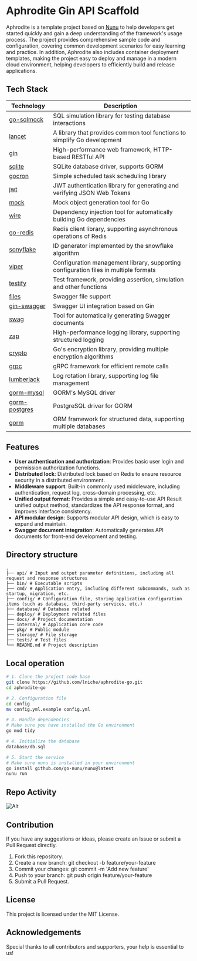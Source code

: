 # Aphrodite Gin API Scaffold

Aphrodite is a template project based on [Nunu](https://github.com/go-nunu/nunu) to help developers get started quickly and gain a deep understanding of the framework's usage process. The project provides comprehensive sample code and configuration, covering common development scenarios for easy learning and practice. In addition, Aphrodite also includes container deployment templates, making the project easy to deploy and manage in a modern cloud environment, helping developers to efficiently build and release applications.

## Tech Stack

| Technology                                             | Description                                                                          |
| ------------------------------------------------------ | ------------------------------------------------------------------------------------ |
| [go-sqlmock](https://github.com/DATA-DOG/go-sqlmock)   | SQL simulation library for testing database interactions                             |
| [lancet](https://github.com/duke-git/lancet/v2)        | A library that provides common tool functions to simplify Go development             |
| [gin](https://github.com/gin-gonic/gin)                | High-performance web framework, HTTP-based RESTful API                               |
| [sqlite](https://github.com/glebarez/sqlite)           | SQLite database driver, supports GORM                                                |
| [gocron](https://github.com/go-co-op/gocron)           | Simple scheduled task scheduling library                                             |
| [jwt](https://github.com/golang-jwt/jwt/v5)            | JWT authentication library for generating and verifying JSON Web Tokens              |
| [mock](https://github.com/golang/mock)                 | Mock object generation tool for Go                                                   |
| [wire](https://github.com/google/wire)                 | Dependency injection tool for automatically building Go dependencies                 |
| [go-redis](https://github.com/redis/go-redis/v9)       | Redis client library, supporting asynchronous operations of Redis                    |
| [sonyflake](https://github.com/sony/sonyflake)         | ID generator implemented by the snowflake algorithm                                  |
| [viper](https://github.com/spf13/viper)                | Configuration management library, supporting configuration files in multiple formats |
| [testify](https://github.com/stretchr/testify)         | Test framework, providing assertion, simulation and other functions                  |
| [files](https://github.com/swaggo/files)               | Swagger file support                                                                 |
| [gin-swagger](https://github.com/swaggo/gin-swagger)   | Swagger UI integration based on Gin                                                  |
| [swag](https://github.com/swaggo/swag)                 | Tool for automatically generating Swagger documents                                  |
| [zap](https://github.com/uber-go/zap)                  | High-performance logging library, supporting structured logging                      |
| [crypto](https://golang.org/x/crypto)                  | Go's encryption library, providing multiple encryption algorithms                    |
| [grpc](https://google.golang.org/grpc)                 | gRPC framework for efficient remote calls                                            |
| [lumberjack](https://gopkg.in/natefinch/lumberjack.v2) | Log rotation library, supporting log file management                                 |
| [gorm-mysql](https://gorm.io/driver/mysql)             | GORM's MySQL driver                                                                  |
| [gorm-postgres](https://gorm.io/driver/postgres)       | PostgreSQL driver for GORM                                                           |
| [gorm](https://gorm.io/gorm)                           | ORM framework for structured data, supporting multiple databases                     |

## Features

- **User authentication and authorization**: Provides basic user login and permission authorization functions.
- **Distributed lock**: Distributed lock based on Redis to ensure resource security in a distributed environment.
- **Middleware support**: Built-in commonly used middleware, including authentication, request log, cross-domain processing, etc.
- **Unified output format**: Provides a simple and easy-to-use API Result unified output method, standardizes the API response format, and improves interface consistency.
- **API modular design**: Supports modular API design, which is easy to expand and maintain.
- **Swagger document integration**: Automatically generates API documents for front-end development and testing.

## Directory structure

```
.
├── api/ # Input and output parameter definitions, including all request and response structures
├── bin/ # Executable scripts
├── cmd/ # Application entry, including different subcommands, such as startup, migration, etc.
├── config/ # Configuration file, storing application configuration items (such as database, third-party services, etc.)
├── database/ # Database related
├── deploy/ # Deployment related files
├── docs/ # Project documentation
├── internal/ # Application core code
├── pkg/ # Public module
├── storage/ # File storage
├── tests/ # Test files
└── README.md # Project description
```

## Local operation

```bash
# 1. Clone the project code base
git clone https://github.com/lniche/aphrodite-go.git
cd aphrodite-go

# 2. Configuration file
cd config
mv config.yml.example config.yml

# 3. Handle dependencies
# Make sure you have installed the Go environment
go mod tidy

# 4. Initialize the database
database/db.sql

# 5. Start the service
# Make sure nunu is installed in your environment
go install github.com/go-nunu/nunu@latest
nunu run
```

## Repo Activity

![Alt](https://repobeats.axiom.co/api/embed/75f6227f2c9b38043ecc5b2c0c5dfacd5cd373cb.svg "Repobeats analytics image")


## Contribution

If you have any suggestions or ideas, please create an Issue or submit a Pull Request directly.

1. Fork this repository.
2. Create a new branch: git checkout -b feature/your-feature
3. Commit your changes: git commit -m 'Add new feature'
4. Push to your branch: git push origin feature/your-feature
5. Submit a Pull Request.

## License

This project is licensed under the MIT License.

## Acknowledgements

Special thanks to all contributors and supporters, your help is essential to us!
